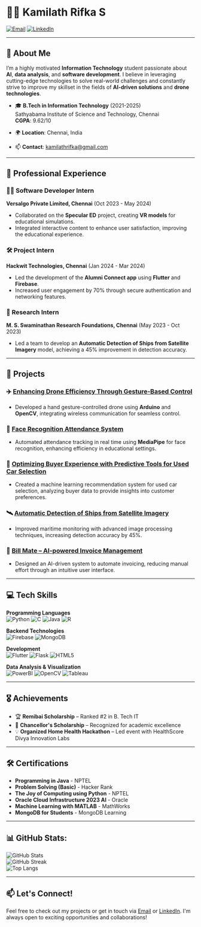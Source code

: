 # 👩‍💻 Kamilath Rifka S

[![Email](https://img.shields.io/badge/Email-kamilathrifka@gmail.com-blue)](mailto:kamilathrifka@gmail.com)
[![LinkedIn](https://img.shields.io/badge/LinkedIn-Connect-blue)](https://www.linkedin.com/in/kamilath-rifka-1388b4249)

---

## 🌟 About Me

I’m a highly motivated **Information Technology** student passionate about **AI**, **data analysis**, and **software development**. I believe in leveraging cutting-edge technologies to solve real-world challenges and constantly strive to improve my skillset in the fields of **AI-driven solutions** and **drone technologies**.

- 🎓 **B.Tech in Information Technology** (2021-2025)  
  Sathyabama Institute of Science and Technology, Chennai  
  **CGPA**: 9.62/10

- 🌍 **Location**: Chennai, India  
- 📫 **Contact**: kamilathrifka@gmail.com  

---

## 💼 Professional Experience

### 👩‍💻 **Software Developer Intern**  
**Versalgo Private Limited, Chennai** (Oct 2023 - May 2024)  
- Collaborated on the **Specular ED** project, creating **VR models** for educational simulations.
- Integrated interactive content to enhance user satisfaction, improving the educational experience.

### 🛠️ **Project Intern**  
**Hackwit Technologies, Chennai** (Jan 2024 - Mar 2024)  
- Led the development of the **Alumni Connect app** using **Flutter** and **Firebase**.
- Increased user engagement by 70% through secure authentication and networking features.

### 🔬 **Research Intern**  
**M. S. Swaminathan Research Foundations, Chennai** (May 2023 - Oct 2023)  
- Led a team to develop an **Automatic Detection of Ships from Satellite Imagery** model, achieving a 45% improvement in detection accuracy.

---

## 🚀 Projects

### ✈️ [Enhancing Drone Efficiency Through Gesture-Based Control](link_to_project)
- Developed a hand gesture-controlled drone using **Arduino** and **OpenCV**, integrating wireless communication for seamless control.

### 📸 [Face Recognition Attendance System](link_to_project)
- Automated attendance tracking in real time using **MediaPipe** for face recognition, enhancing efficiency in educational settings.

### 🚗 [Optimizing Buyer Experience with Predictive Tools for Used Car Selection](link_to_project)
- Created a machine learning recommendation system for used car selection, analyzing buyer data to provide insights into customer preferences.

### 🛰️ [Automatic Detection of Ships from Satellite Imagery](link_to_project)
- Improved maritime monitoring with advanced image processing techniques, increasing detection accuracy by 45%.

### 📜 [Bill Mate – AI-powered Invoice Management](link_to_project)
- Designed an AI-driven system to automate invoicing, reducing manual effort through an intuitive user interface.

---

## 💻 Tech Skills

**Programming Languages**  
![Python](https://img.shields.io/badge/Python-blue) ![C](https://img.shields.io/badge/C-blue) ![Java](https://img.shields.io/badge/Java-blue) ![R](https://img.shields.io/badge/R-blue)

**Backend Technologies**  
![Firebase](https://img.shields.io/badge/Firebase-orange) ![MongoDB](https://img.shields.io/badge/MongoDB-green)

**Development**  
![Flutter](https://img.shields.io/badge/Flutter-blue) ![Flask](https://img.shields.io/badge/Flask-black) ![HTML5](https://img.shields.io/badge/HTML5-orange)

**Data Analysis & Visualization**  
![PowerBI](https://img.shields.io/badge/PowerBI-yellow) ![OpenCV](https://img.shields.io/badge/OpenCV-blue) ![Tableau](https://img.shields.io/badge/Tableau-purple)

---

## 🎖️ Achievements

- 🏆 **Remibai Scholarship** – Ranked #2 in B. Tech IT  
- 🏅 **Chancellor's Scholarship** – Recognized for academic excellence  
- 💡 **Organized Home Health Hackathon** – Led event with HealthScore Divya Innovation Labs

---

## 🛠 Certifications

- **Programming in Java** - NPTEL  
- **Problem Solving (Basic)** - Hacker Rank  
- **The Joy of Computing using Python** - NPTEL  
- **Oracle Cloud Infrastructure 2023 AI** - Oracle  
- **Machine Learning with MATLAB** - MathWorks  
- **MongoDB for Students** - MongoDB Learning  

---

## 📊 GitHub Stats:
![GitHub Stats](https://github-readme-stats.vercel.app/api?username=kamilath&show_icons=true&theme=radical)<br/>
![GitHub Streak](https://github-readme-streak-stats.herokuapp.com/?user=kamilath&theme=radical)<br/>
![Top Langs](https://github-readme-stats.vercel.app/api/top-langs/?username=kamilath&layout=compact&theme=radical)

---

## 📫 Let's Connect!

Feel free to check out my projects or get in touch via [Email](mailto:kamilathrifka@gmail.com) or [LinkedIn](https://www.linkedin.com/in/kamilath-rifka-1388b4249). I'm always open to exciting opportunities and collaborations!
